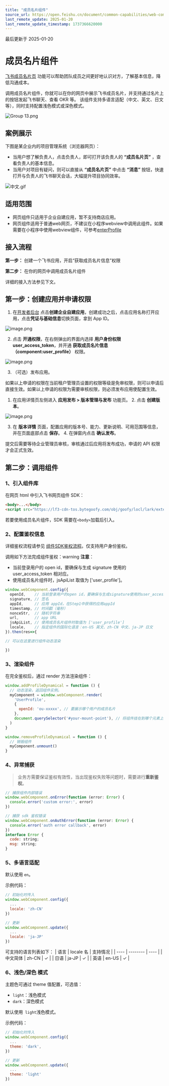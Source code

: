 ```yaml
---
title: "成员名片组件"
source_url: https://open.feishu.cn/document/common-capabilities/web-components/profile-component
last_remote_update: 2025-01-20
last_remote_update_timestamp: 1737366620000
---
```

最后更新于 2025-01-20

# 成员名片组件

[飞书成员名片页](https://www.feishu.cn/hc/zh-CN/articles/360049067669) 功能可以帮助团队成员之间更好地认识对方，了解基本信息，降低沟通成本。

调用成员名片组件，你就可以在你的网页中展示飞书成员名片，并支持通过名片上的按钮发起飞书聊天、查看 OKR 等。
该组件支持多语言适配（中文、英文、日文等），同时支持配置浅色模式或深色模式。

![Group 13.png](https://sf3-cn.feishucdn.com/obj/open-platform-opendoc/546350d30c8136509e6a54168f21c399_BBET32N2wL.png?height=947&lazyload=true&maxWidth=540&width=1640)

## 案例展示
下图是某企业内的项目管理系统（浏览器网页）：
- 当用户想了解负责人，点击负责人，即可打开该负责人的 **“成员名片页”** ，查看负责人的基本信息。
- 当用户对项目有疑问，则可以直接从 **“成员名片页”** 中点击 **“消息”** 按钮，快速打开与负责人的飞书聊天会话，大幅提升项目协同效率。

![中文.gif](https://sf3-cn.feishucdn.com/obj/open-platform-opendoc/5f8ce9f36a50fb4541a656f59f16210c_sokoUMijkM.gif?height=1288&lazyload=true&maxWidth=600&width=1631)

## 适用范围
- 网页组件只适用于企业自建应用，暂不支持商店应用。
- 网页组件适用于普通web网页，不建议在小程序webview中调用此组件。如果需要在小程序中使用webview组件，可参考[enterProfile](https://open.feishu.cn/document/uYjL24iN/ucDM04yNwQjL3ADN)

## 接入流程
**第一步：** 创建一个飞书应用，开启“获取成员名片信息”权限

**第二步：** 在你的网页中调用成员名片组件

详细的接入方法参见下文。

## 第一步：创建应用并申请权限

1. 在[开发者后台](https://open.feishu.cn/app/) 点击**创建企业自建应用**，创建成功之后，点击应用名称打开应用，点击**凭证与基础信息**切换页面，拿到 App ID。

![image.png](https://sf3-cn.feishucdn.com/obj/open-platform-opendoc/8e1af4302c862a1ee8875d4d2424fc41_2GGZ2xoeiB.png?height=366&lazyload=true&maxWidth=600&width=2610)

2. 点击 **开通权限**，在右侧弹出的界面内选择 **用户身份权限 user_access_token**，并开通 **获取成员名片信息（component:user_profile）** 权限。

![image.png](https://sf3-cn.feishucdn.com/obj/open-platform-opendoc/01bcbbe9eeb006c0eab15b9a75d5dcaa_fngKaa7r8s.png?height=1518&lazyload=true&maxWidth=600&width=2882)

3. （可选）发布应用。 

如果以上申请的权限在当前租户管理员设置的权限等级是免审权限，则可以申请后直接生效。如果以上申请的权限为需要审核权限，则必须发布应用使配置生效。

1. 在应用详情页左侧进入 **应用发布 > 版本管理与发布** 功能页。
    2. 点击 **创建版本**。

![image.png](https://sf3-cn.feishucdn.com/obj/open-platform-opendoc/262335c6bf6833243c30d83c9d8a470d_Jeb9sNPu00.png?height=842&lazyload=true&maxWidth=600&width=2882)

3. 在 **版本详情** 页面，配置应用的版本号、能力、更新说明、可用范围等信息，并在页面底部点击 **保存**。
    4. 在弹窗内点击 **确认发布**。

提交后需要等待企业管理员审核，审核通过后应用将发布成功，申请的 API 权限才会正式生效。

## 第二步：调用组件
### 1、引入组件库

在网页 html 中引入飞书网页组件 SDK：

```html
<body>...</body>
<script src="https://lf3-cdn-tos.bytegoofy.com/obj/goofy/locl/lark/external_js_sdk/h5-js-sdk-1.2.21.js"></script>
```

若要使用成员名片组件，SDK 需要在`<body>`加载后引入。

### 2、配置鉴权信息

详细鉴权流程请参见 [组件SDK鉴权流程](https://open.feishu.cn/document/uYjL24iN/uUDO3YjL1gzN24SN4cjN)。仅支持用户身份鉴权。

调用如下方法完成组件鉴权：warning
**注意**：
- 当前登录用户的 open id，要确保与生成 signature 使用的 user_access_token 相对应。
- 使用成员名片组件时，jsApiList 取值为 ['user_profile']。

```js
window.webComponent.config({
  openId,    // 当前登录用户的open id，要确保与生成signature使用的user_access_token相对应
  signature, // 签名
  appId,     // 应用 appId，在Step1中获得的应用appId
  timestamp, // 时间戳（毫秒）
  nonceStr,  // 随机字符串
  url,       // app URL
  jsApiList, // 使用成员名片组件时取值为 ['user_profile']
  locale,    // 指定组件的国际化语言：en-US 英文、zh-CN 中文、ja-JP 日文
}).then(res=>{

// 可以在这里进行组件动态渲染

})
```

### 3、渲染组件
在完全鉴权后，通过 render 方法渲染组件：
```js
window.addProfileDynamical = function () {
  // 动态渲染，返回组件实例。
  myComponent = window.webComponent.render(
    'UserProfile',
    {
      openId: 'ou-xxxxx', // 要展示哪个用户的成员名片
    },
    document.querySelector('#your-mount-point'), // 将组件挂在到哪个元素上
  )
}

window.removeProfileDynamical = function () {
  // 销毁组件
  myComponent.unmount()
}
```

### 4、异常捕获

> 业务方需要保证鉴权有效性，当出现鉴权失败等问题时，需要进行**重新鉴权**。

```js
// 捕获组件内部错误
window.webComponent.onError(function (error: Error) {
  console.error('custom error:', error)
})

// 捕获 sdk 鉴权错误
window.webComponent.onAuthError(function (error: Error) {
  console.error('auth error callback', error)
})
interface Error {
  code: string;
  msg: string;
}
```

### 5、多语言适配
默认使用 `en`。

示例代码：
```js
// 初始化时传入
window.webComponent.config({
  ...
  locale: 'zh-CN'
})

// 更新
window.webComponent.update({
  ...
  locale: 'ja-JP'
})
```
可支持的语言列表如下：
| 语言   | locale 名 | 支持情况 |
| ---- | -------- | ---- |
| 中文简体 | zh-CN    | ✓    |
| 日语   | ja-JP    | ✓    |
| 英语   | en-US    | ✓    |

### 6、浅色/深色 模式

主题色可通过 theme 值配置，可选值：
- `light`：浅色模式
- `dark`：深色模式

默认使用` light`浅色模式。

示例代码：
```js
// 初始化时传入
window.webComponent.config({
  ...
  theme: 'dark',
})

// 更新
window.webComponent.update({
  ...
  theme: 'light'
})
```
